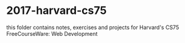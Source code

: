 # 2017-harvard-cs75

this folder contains notes, exercises and projects for Harvard's CS75 FreeCourseWare: Web Development
